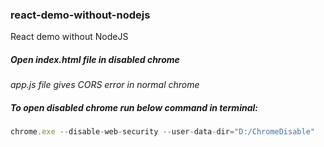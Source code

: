 ### react-demo-without-nodejs

React demo without NodeJS

##### Open index.html file in disabled chrome

_app.js file gives CORS error in normal chrome_

##### To open disabled chrome run below command in terminal:

```js
chrome.exe --disable-web-security --user-data-dir="D:/ChromeDisable"
```

